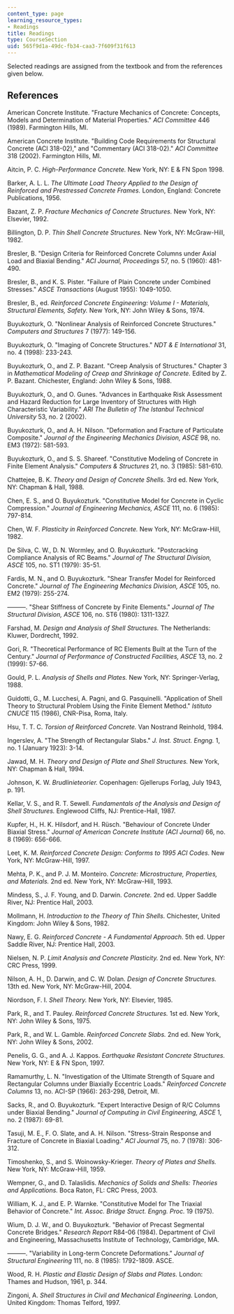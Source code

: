 ```yaml
---
content_type: page
learning_resource_types:
- Readings
title: Readings
type: CourseSection
uid: 565f9d1a-49dc-fb34-caa3-7f609f31f613
---
```


Selected readings are assigned from the textbook and from the references given below.

References
----------

American Concrete Institute. "Fracture Mechanics of Concrete: Concepts, Models and Determination of Material Properties." _ACI Committee_ 446 (1989). Farmington Hills, MI.

American Concrete Institute. "Building Code Requirements for Structural Concrete (ACI 318-02)," and "Commentary (ACI 318-02)." _ACI Committee_ 318 (2002). Farmington Hills, MI.

Aitcin, P. C. _High-Performance Concrete._ New York, NY: E & FN Spon 1998.

Barker, A. L. L. _The Ultimate Load Theory Applied to the Design of Reinforced and Prestressed Concrete Frames._ London, England: Concrete Publications, 1956.

Bazant, Z. P. _Fracture Mechanics of Concrete Structures._ New York, NY: Elsevier, 1992.

Billington, D. P. _Thin Shell Concrete Structures._ New York, NY: McGraw-Hill, 1982.

Bresler, B. "Design Criteria for Reinforced Concrete Columns under Axial Load and Biaxial Bending." _ACI Journal, Proceedings_ 57, no. 5 (1960): 481-490.

Bresler, B., and K. S. Pister. "Failure of Plain Concrete under Combined Stresses." _ASCE Transactions_ (August 1955): 1049-1050.

Bresler, B., ed. _Reinforced Concrete Engineering: Volume I - Materials, Structural Elements, Safety._ New York, NY: John Wiley & Sons, 1974.

Buyukozturk, O. "Nonlinear Analysis of Reinforced Concrete Structures." _Computers and Structures_ 7 (1977): 149-156.

Buyukozturk, O. "Imaging of Concrete Structures." _NDT & E International_ 31, no. 4 (1998): 233-243.

Buyukozturk, O., and Z. P. Bazant. "Creep Analysis of Structures." Chapter 3 in _Mathematical Modeling of Creep and Shrinkage of Concrete._ Edited by Z. P. Bazant. Chichester, England: John Wiley & Sons, 1988.

Buyukozturk, O., and O. Gunes. "Advances in Earthquake Risk Assessment and Hazard Reduction for Large Inventory of Structures with High Characteristic Variability." _ARI The Bulletin of The Istanbul Technical University_ 53, no. 2 (2002).

Buyukozturk, O., and A. H. Nilson. "Deformation and Fracture of Particulate Composite." _Journal of the Engineering Mechanics Division, ASCE_ 98, no. EM3 (1972): 581-593.

Buyukozturk, O., and S. S. Shareef. "Constitutive Modeling of Concrete in Finite Element Analysis." _Computers & Structures_ 21, no. 3 (1985): 581-610.

Chattejee, B. K. _Theory and Design of Concrete Shells._ 3rd ed. New York, NY: Chapman & Hall, 1988.

Chen, E. S., and O. Buyukozturk. "Constitutive Model for Concrete in Cyclic Compression." _Journal of Engineering Mechanics, ASCE_ 111, no. 6 (1985): 797-814.

Chen, W. F. _Plasticity in Reinforced Concrete._ New York, NY: McGraw-Hill, 1982.

De Silva, C. W., D. N. Wormley, and O. Buyukozturk. "Postcracking Compliance Analysis of RC Beams." _Journal of The Structural Division, ASCE_ 105, no. ST1 (1979): 35-51.

Fardis, M. N., and O. Buyukozturk. "Shear Transfer Model for Reinforced Concrete." _Journal of The Engineering Mechanics Division, ASCE_ 105, no. EM2 (1979): 255-274.

———. "Shear Stiffness of Concrete by Finite Elements." _Journal of The Structural Division, ASCE_ 106, no. ST6 (1980): 1311-1327.

Farshad, M. _Design and Analysis of Shell Structures._ The Netherlands: Kluwer, Dordrecht, 1992.

Gori, R. "Theoretical Performance of RC Elements Built at the Turn of the Century." _Journal of Performance of Constructed Facilities, ASCE_ 13, no. 2 (1999): 57-66.

Gould, P. L. _Analysis of Shells and Plates._ New York, NY: Springer-Verlag, 1988.

Guidotti, G., M. Lucchesi, A. Pagni, and G. Pasquinelli. "Application of Shell Theory to Structural Problem Using the Finite Element Method." _Istituto CNUCE_ 115 (1986), CNR-Pisa, Roma, Italy.

Hsu, T. T. C. _Torsion of Reinforced Concrete._ Van Nostrand Reinhold, 1984.

Ingerslev, A. "The Strength of Rectangular Slabs." _J. Inst. Struct. Engng._ 1, no. 1 (January 1923): 3-14.

Jawad, M. H. _Theory and Design of Plate and Shell Structures._ New York, NY: Chapman & Hall, 1994.

Johnson, K. W. _Brudlinieteorier._ Copenhagen: Gjellerups Forlag, July 1943, p. 191.

Kellar, V. S., and R. T. Sewell. _Fundamentals of the Analysis and Design of Shell Structures._ Englewood Cliffs, NJ: Prentice-Hall, 1987.

Kupfer, H., H. K. Hilsdorf, and H. Rüsch. "Behaviour of Concrete Under Biaxial Stress." _Journal of American Concrete Institute (ACI Journal)_ 66, no. 8 (1969): 656-666.

Leet, K. M. _Reinforced Concrete Design: Conforms to 1995 ACI Codes._ New York, NY: McGraw-Hill, 1997.

Mehta, P. K., and P. J. M. Monteiro. _Concrete: Microstructure, Properties, and Materials._ 2nd ed. New York, NY: McGraw-Hill, 1993.

Mindess, S., J. F. Young, and D. Darwin. _Concrete._ 2nd ed. Upper Saddle River, NJ: Prentice Hall, 2003.

Mollmann, H. _Introduction to the Theory of Thin Shells._ Chichester, United Kingdom: John Wiley & Sons, 1982.

Nawy, E. G. _Reinforced Concrete - A Fundamental Approach._ 5th ed. Upper Saddle River, NJ: Prentice Hall, 2003.

Nielsen, N. P. _Limit Analysis and Concrete Plasticity._ 2nd ed. New York, NY: CRC Press, 1999.

Nilson, A. H., D. Darwin, and C. W. Dolan. _Design of Concrete Structures._ 13th ed. New York, NY: McGraw-Hill, 2004.

Niordson, F. I. _Shell Theory._ New York, NY: Elsevier, 1985.

Park, R., and T. Pauley. _Reinforced Concrete Structures._ 1st ed. New York, NY: John Wiley & Sons, 1975.

Park, R., and W. L. Gamble. _Reinforced Concrete Slabs._ 2nd ed. New York, NY: John Wiley & Sons, 2002.

Penelis, G. G., and A. J. Kappos. _Earthquake Resistant Concrete Structures._ New York, NY: E & FN Spon, 1997.

Ramamurthy, L. N. "Investigation of the Ultimate Strength of Square and Rectangular Columns under Biaxially Eccentric Loads." _Reinforced Concrete Columns_ 13, no. ACI-SP (1966): 263-298, Detroit, MI.

Sacks, R., and O. Buyukozturk. "Expert Interactive Design of R/C Columns under Biaxial Bending." _Journal of Computing in Civil Engineering, ASCE_ 1, no. 2 (1987): 69-81.

Tasuji, M. E., F. O. Slate, and A. H. Nilson. "Stress-Strain Response and Fracture of Concrete in Biaxial Loading." _ACI Journal_ 75, no. 7 (1978): 306-312.

Timoshenko, S., and S. Woinowsky-Krieger. _Theory of Plates and Shells._ New York, NY: McGraw-Hill, 1959.

Wempner, G., and D. Talaslidis. _Mechanics of Solids and Shells: Theories and Applications._ Boca Raton, FL: CRC Press, 2003.

William, K. J., and E. P. Warnke. "Constitutive Model for The Triaxial Behavior of Concrete." _Int. Assoc. Bridge Struct. Engng. Proc._ 19 (1975).

Wium, D. J. W., and O. Buyukozturk. "Behavior of Precast Segmental Concrete Bridges." _Research Report_ R84-06 (1984). Department of Civil and Engineering, Massachusetts Institute of Technology, Cambridge, MA.

———. "Variability in Long-term Concrete Deformations." _Journal of Structural Engineering_ 111, no. 8 (1985): 1792-1809. ASCE.

Wood, R. H. _Plastic and Elastic Design of Slabs and Plates._ London: Thames and Hudson, 1961, p. 344.

Zingoni, A. _Shell Structures in Civil and Mechanical Engineering._ London, United Kingdom: Thomas Telford, 1997.